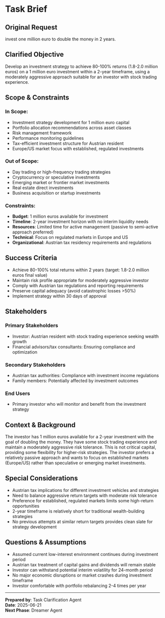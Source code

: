 # Task Brief

## Original Request
invest one million euro to double the money in 2 years.

## Clarified Objective
Develop an investment strategy to achieve 80-100% returns (1.8-2.0 million euros) on a 1 million euro investment within a 2-year timeframe, using a moderately aggressive approach suitable for an investor with stock trading experience.

## Scope & Constraints

### In Scope:
- Investment strategy development for 1 million euro capital
- Portfolio allocation recommendations across asset classes
- Risk management framework
- Performance monitoring guidelines
- Tax-efficient investment structure for Austrian resident
- Europe/US market focus with established, regulated investments

### Out of Scope:
- Day trading or high-frequency trading strategies
- Cryptocurrency or speculative investments
- Emerging market or frontier market investments
- Real estate direct investments
- Business acquisition or startup investments

### Constraints:
- **Budget**: 1 million euros available for investment
- **Timeline**: 2-year investment horizon with no interim liquidity needs
- **Resources**: Limited time for active management (passive to semi-active approach preferred)
- **Technical**: Focus on regulated markets in Europe and US
- **Organizational**: Austrian tax residency requirements and regulations

## Success Criteria
- Achieve 80-100% total returns within 2 years (target: 1.8-2.0 million euros final value)
- Maintain risk profile appropriate for moderately aggressive investor
- Comply with Austrian tax regulations and reporting requirements
- Preserve capital adequacy (avoid catastrophic losses >50%)
- Implement strategy within 30 days of approval

## Stakeholders

### Primary Stakeholders
- Investor: Austrian resident with stock trading experience seeking wealth growth
- Financial advisors/tax consultants: Ensuring compliance and optimization

### Secondary Stakeholders
- Austrian tax authorities: Compliance with investment income regulations
- Family members: Potentially affected by investment outcomes

### End Users
- Primary investor who will monitor and benefit from the investment strategy

## Context & Background
The investor has 1 million euros available for a 2-year investment with the goal of doubling the money. They have some stock trading experience and maintain a moderately aggressive risk tolerance. This is not critical capital, providing some flexibility for higher-risk strategies. The investor prefers a relatively passive approach and wants to focus on established markets (Europe/US) rather than speculative or emerging market investments.

## Special Considerations
- Austrian tax implications for different investment vehicles and strategies
- Need to balance aggressive return targets with moderate risk tolerance
- Preference for established, regulated markets limits some high-return opportunities
- 2-year timeframe is relatively short for traditional wealth-building strategies
- No previous attempts at similar return targets provides clean slate for strategy development

## Questions & Assumptions
- Assumed current low-interest environment continues during investment period
- Austrian tax treatment of capital gains and dividends will remain stable
- Investor can withstand potential interim volatility for 24-month period
- No major economic disruptions or market crashes during investment timeframe
- Investor comfortable with portfolio rebalancing 2-4 times per year

---
**Prepared by**: Task Clarification Agent  
**Date**: 2025-06-21  
**Next Phase**: Dreamer Agent